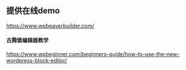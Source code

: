 ## 提供在线demo

https://www.wpbeaverbuilder.com/

#### 古腾堡编辑器教学

https://www.wpbeginner.com/beginners-guide/how-to-use-the-new-wordpress-block-editor/
